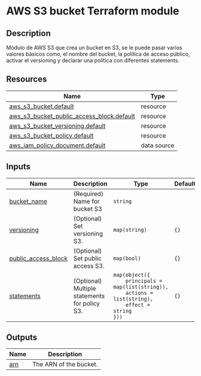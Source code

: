 # AWS S3 bucket Terraform module

## Description
Módulo de AWS S3 que crea un bucket en S3, se le puede pasar varios valores básicos como, el nombre del bucket, la política de acceso público, activar el versioning y declarar una política con diferentes statements.

## Resources

| Name | Type |
|------|------|
| [aws_s3_bucket.default](https://registry.terraform.io/providers/hashicorp/aws/latest/docs/resources/s3_bucket) | resource |
| [aws_s3_bucket_public_access_block.default](https://registry.terraform.io/providers/hashicorp/aws/latest/docs/resources/s3_bucket_public_access_block) | resource |
| [aws_s3_bucket_versioning.default](https://registry.terraform.io/providers/hashicorp/aws/latest/docs/resources/s3_bucket_versioning) | resource |
| [aws_s3_bucket_policy.default](https://registry.terraform.io/providers/hashicorp/aws/latest/docs/resources/s3_bucket_policy) | resource |
| [aws_iam_policy_document.default](https://registry.terraform.io/providers/hashicorp/aws/latest/docs/data-sources/iam_policy_document) | data source |


## Inputs

| Name | Description | Type | Default | Required |
|------|-------------|------|---------|:--------:|
| <a name="input_bucket_name"></a> [bucket_name](#input_bucket_name) | (Required) Name for bucket S3 | `string` | | yes |
| <a name="input_versioning"></a> [versioning](#input_versioning) | (Optional) Set versioning S3. | `map(string)` | `{}` | no |
| <a name="input_public_access_block"></a> [public_access_block](#input_public_access_block) | (Optional) Set public access S3. | `map(bool)` | `{}` | no |
| <a name="input_statements"></a> [statements](#input_statements) | (Optional) Multiple statements for policy S3. | <code>map(object({<br>&nbsp;&nbsp;&nbsp;&nbsp;principals = map(list(string)),<br>&nbsp;&nbsp;&nbsp;&nbsp;actions    = list(string),<br>&nbsp;&nbsp;&nbsp;&nbsp;effect     = string<br>}))</code> | `{}` | no |

## Outputs

| Name | Description |
|------|-------------|
| <a name="otuput_arn"></a> [arn](#output_arn) | The ARN of the bucket. |
